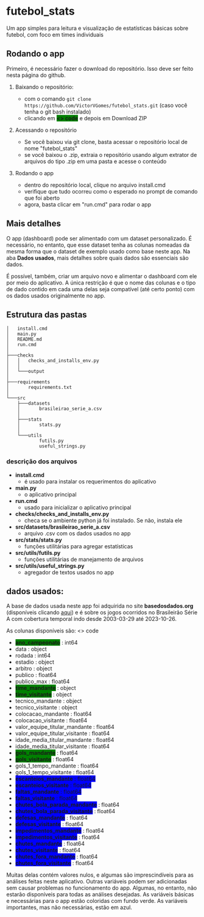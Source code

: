 # futebol_stats
Um app simples para leitura e visualização de estatísticas básicas sobre futebol, com foco em  times individuais

## Rodando o app

Primeiro, é necessário fazer o download do repositório. Isso deve ser feito nesta página do github.

1. Baixando o repositório:
    - com o comando `git clone https://github.com/VictorVGomes/futebol_stats.git` (caso você tenha o git bash instalado)
    - clicando em <span style="background-color: green;">**<> code**</span> e depois em Download ZIP

2. Acessando o repositório
    - Se você baixou via git clone, basta acessar o repositório local de nome "futebol_stats"
    - se você baixou o .zip, extraia o repositório usando algum extrator de arquivos do tipo .zip em uma pasta e acesse o conteúdo

3. Rodando o app
    - dentro do repositório local, clique no arquivo install.cmd
    - verifique que tudo ocorreu como o esperado no prompt de comando que foi aberto
    - agora, basta clicar em "run.cmd" para rodar o app

## Mais detalhes

O app (dashboard) pode ser alimentado com um dataset personalizado. É necessário, no entanto, que esse dataset tenha as colunas nomeadas da mesma forma que o dataset de exemplo usado como base neste app. Na aba **Dados usados**, mais detalhes sobre quais dados são essenciais são dados.

É possível, também, criar um arquivo novo e alimentar o dashboard com ele por meio do aplicativo. A única restrição é que o nome das colunas e o tipo de dado contido em cada uma delas seja compatível (até certo ponto) com os dados usados originalmente no app.

## Estrutura das pastas

```
│   install.cmd
│   main.py
│   README.md
│   run.cmd
│
├───checks
│   │   checks_and_installs_env.py
│   │
│   └───output
│
├───requirements
│       requirements.txt
│
└───src
    ├───datasets
    │       brasileirao_serie_a.csv
    │
    ├───stats
    │       stats.py
    │
    └───utils
            futils.py
            useful_strings.py
```

### descrição dos arquivos

- **install.cmd**
    - é usado para instalar os requerimentos do aplicativo
- **main.py**
    - o aplicativo principal
- **run.cmd**
    - usado para inicializar o aplicativo principal
- **checks/checks_and_installs_env.py**
    - checa se o ambiente python já foi instalado. Se não, instala ele
- **src/datasets/brasileirao_serie_a.csv**
    - arquivo .csv com os dados usados no app
- **src/stats/stats.py**
    - funções utilitárias para agregar estatísticas
- **src/utils/futils.py**
    - funções utilitárias de manejamento de arquivos
- **src/utils/useful_strings.py**
    - agregador de textos usados no app

## dados usados:

A base de dados usada neste app foi adquirida no site **basedosdados.org** (disponíveis clicando [aqui](https://basedosdados.org/dataset/c861330e-bca2-474d-9073-bc70744a1b23?table=18835b0d-233e-4857-b454-1fa34a81b4fa)) e é sobre os jogos ocorridos no Brasileirão Série A com cobertura temporal indo desde 2003-03-29 até 2023-10-26.

As colunas disponíveis são:
<> code
- <span style="background-color: green;">**ano_campeonato**</span> : int64 
- data : object
- rodada : int64
- estadio : object
- arbitro : object
- publico : float64
- publico_max : float64
- <span style="background-color: green;">**time_mandante**</span> : object
- <span style="background-color: green;">**time_visitante**</span> : object
- tecnico_mandante : object
- tecnico_visitante : object
- colocacao_mandante : float64
- colocacao_visitante : float64
- valor_equipe_titular_mandante : float64
- valor_equipe_titular_visitante : float64
- idade_media_titular_mandante : float64
- idade_media_titular_visitante : float64
- <span style="background-color: green;">**gols_mandante**</span> : float64
- <span style="background-color: green;">**gols_visitante**</span> : float64
- gols_1_tempo_mandante : float64
- gols_1_tempo_visitante : float64
- <span style="background-color: blue;">**escanteios_mandante** : float64
- <span style="background-color: blue;">**escanteios_visitante** : float64
- <span style="background-color: blue;">**faltas_mandante** : float64
- <span style="background-color: blue;">**faltas_visitante** : float64
- <span style="background-color: blue;">**chutes_bola_parada_mandante**</span> : float64
- <span style="background-color: blue;">**chutes_bola_parada_visitante**</span> : float64
- <span style="background-color: blue;">**defesas_mandante**</span> : float64
- <span style="background-color: blue;">**defesas_visitante**</span> : float64
- <span style="background-color: blue;">**impedimentos_mandante**</span> : float64
- <span style="background-color: blue;">**impedimentos_visitante**</span> : float64
- <span style="background-color: blue;">**chutes_mandante**</span> : float64
- <span style="background-color: blue;">**chutes_visitante**</span> : float64
- <span style="background-color: blue;">**chutes_fora_mandante**</span> : float64
- <span style="background-color: blue;">**chutes_fora_visitante**</span> : float64

Muitas delas contém valores nulos, e algumas são imprescindíveis para as análises feitas neste aplicativo. Outras variáveis podem ser adicionadas sem causar problemas no funcionamento do app. Algumas, no entanto, não estarão disponíveis para todas as análises desejadas. As variáveis básicas e necessárias para o app estão coloridas com fundo verde. As variáveis importantes, mas não necessárias, estão em azul.